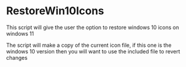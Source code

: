 # RestoreWin10Icons

This script will give the user the option to restore windows 10 icons on windows 11

The script will make a copy of the current icon file, if this one is the windows 10 version then you will want to use the included file to revert changes
